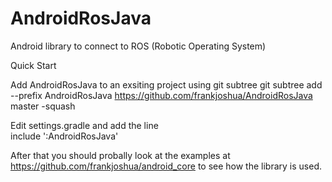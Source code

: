 # AndroidRosJava
Android library to connect to ROS (Robotic Operating System)

Quick Start

Add AndroidRosJava to an exsiting project using git subtree
git subtree add --prefix AndroidRosJava https://github.com/frankjoshua/AndroidRosJava master -squash

Edit settings.gradle and add the line<br>
include ':AndroidRosJava'

After that you should probally look at the examples at https://github.com/frankjoshua/android_core to see how the library is used.
